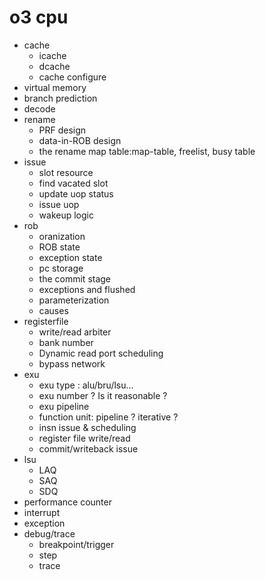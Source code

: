 # o3 cpu   

- cache   
  * icache   
  * dcache    
  * cache configure   
- virtual memory   
- branch prediction  
- decode   
- rename   
  * PRF design    
  * data-in-ROB design   
  * the rename map table:map-table, freelist, busy table    
- issue   
  * slot resource    
  * find vacated slot    
  * update uop status  
  * issue uop    
  * wakeup logic    
- rob   
  * oranization     
  * ROB state   
  * exception state   
  * pc storage   
  * the commit stage   
  * exceptions and flushed  
  * parameterization   
  * causes   
- registerfile   
  * write/read arbiter   
  * bank number   
  * Dynamic read port scheduling    
  * bypass network   
- exu   
  * exu type : alu/bru/lsu...      
  * exu number ? Is it reasonable ?    
  * exu pipeline 
  * function unit: pipeline ? iterative ?
  * insn issue & scheduling  
  * register file write/read   
  * commit/writeback issue
- lsu   
  - LAQ   
  - SAQ   
  - SDQ   
- performance counter   
- interrupt    
- exception    
- debug/trace   
  * breakpoint/trigger      
  * step   
  * trace  
